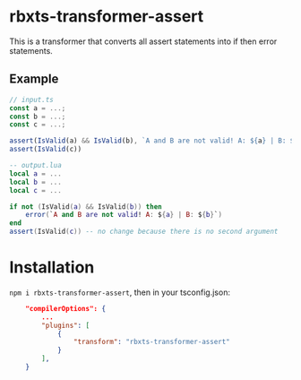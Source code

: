 # rbxts-transformer-assert
This is a transformer that converts all assert statements into if then error statements.

## Example
```ts
// input.ts
const a = ...;
const b = ...;
const c = ...;

assert(IsValid(a) && IsValid(b), `A and B are not valid! A: ${a} | B: ${b}`)
assert(IsValid(c))
```

```lua
-- output.lua
local a = ...
local b = ...
local c = ...

if not (IsValid(a) && IsValid(b)) then
    error(`A and B are not valid! A: ${a} | B: ${b}`)
end
assert(IsValid(c)) -- no change because there is no second argument
```

# Installation

`npm i rbxts-transformer-assert`, then in your tsconfig.json:

```json
    "compilerOptions": {
        ...
        "plugins": [
            {
                "transform": "rbxts-transformer-assert"
            }
        ],
    }
```
